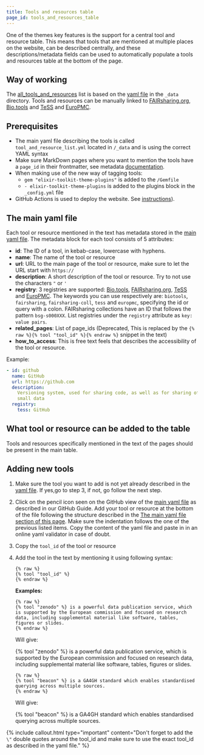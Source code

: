 ```yaml
---
title: Tools and resources table
page_id: tools_and_resources_table
---
```


One of the themes key features is the support for a central tool and resource table. This means that tools that are mentioned at multiple places on the website, can be described centrally, and these descriptions/metadata fields can be used to automatically populate a tools and resources table at the bottom of the page.


## Way of working

The [all_tools_and_resources](all_tools_and_resources) list is based on the [yaml file](https://github.com/ELIXIR-Belgium/elixir-toolkit-theme/blob/main/_data/tool_and_resource_list.yml) in the `_data` directory. Tools and resources can be manually linked to [FAIRsharing.org](https://fairsharing.org/), [Bio.tools](https://bio.tools) and [TeSS](https://tess.elixir-europe.org/) and [EuroPMC](https://europepmc.org/).


## Prerequisites

* The main yaml file describing the tools is called `tool_and_resource_list.yml` located in `/_data` and is using the correct YAML syntax
* Make sure MarkDown pages where you want to mention the tools have a  `page_id` in their frontmatter, see metadata [documentation](page_mechanics).
* When making use of the new way of tagging tools: 
  * `gem "elixir-toolkit-theme-plugins"` is added to the `/Gemfile`
  * `- elixir-toolkit-theme-plugins` is added to the plugins block in the `_config.yml` file
* GitHub Actions is used to deploy the website. See [instructions](https://elixir-belgium.github.io/elixir-toolkit-theme/#deployment)).


## The main yaml file

Each tool or resource mentioned in the text has metadata stored in the [main yaml file](https://github.com/ELIXIR-Belgium/elixir-toolkit-theme/blob/main/_data/tool_and_resource_list.yml). The metadata block for each tool consists of 5 attributes:
- **id**: The ID of a tool, in kebab-case, lowercase with hyphens.
- **name**: The name of the tool or resource
- **url**: URL to the main page of the tool or resource, make sure to let the URL start with `https://`
- **description**: A short description of the tool or resource. Try to not use the characters `"` or `'` 
- **registry**: 3 registries are supported: [Bio.tools](https://bio.tools), [FAIRsharing.org](https://fairsharing.org/), [TeSS](https://tess.elixir-europe.org/) and [EuroPMC](https://europepmc.org/). The keywords you can use respectively are: `biotools`, `fairsharing`, `fairsharing-coll`, `tess` and `europmc`, specifying the id or query with a colon. FAIRsharing collections have an ID that follows the pattern `bsg-s000XXX`. List registries under the `registry` attribute as `key: value pairs`.
- **related_pages**: List of page_ids (Deprecated, This is replaced by the `{% raw %}{% tool "tool_id" %}{% endraw %}` snippet in the text)
- **how_to_access**: This is free text feels that describes the accessibility of the tool or resource.


Example:

```yml
- id: github
  name: GitHub
  url: https://github.com
  description:
    Versioning system, used for sharing code, as well as for sharing of
    small data
  registry:
    tess: GitHub
```


## What tool or resource can be added to the table
Tools and resources specifically mentioned in the text of the pages should be present in the main table. 

## Adding new tools

1. Make sure the tool you want to add is not yet already described in the [yaml file](https://github.com/ELIXIR-Belgium/elixir-toolkit-theme/blob/master/_data/tool_and_resource_list.yml). If yes,go to step 3, if not, go follow the next step.

1. Click on the pencil icon seen on the GitHub view of the [main yaml file](https://github.com/ELIXIR-Belgium/elixir-toolkit-theme/blob/master/_data/tool_and_resource_list.yml) as described in our GitHub Guide. Add your tool or resource at the bottom of the file following the structure described in the [The main yaml file section of this page](#the-main-yaml-file). Make sure the indentation follows the one of the previous listed items. Copy the content of the yaml file and paste in in an online yaml validator in case of doubt.

1. Copy the `tool_id` of the tool or resource

1. Add the tool in the text by mentioning it using following syntax:
    ```
    {% raw %}
    {% tool "tool_id" %}
    {% endraw %}
    ```

    **Examples:**

    ```
    {% raw %}
    {% tool "zenodo" %} is a powerful data publication service, which is supported by the European commission and focused on research data, including supplemental material like software, tables, figures or slides.
    {% endraw %}
    ```
    Will give: 
    
    {% tool "zenodo" %} is a powerful data publication service, which is supported by the European commission and focused on research data, including supplemental material like software, tables, figures or slides.

    ```
    {% raw %}
    {% tool "beacon" %} is a GA4GH standard which enables standardised querying across multiple sources.
    {% endraw %}
    ```
    Will give: 
    
    {% tool "beacon" %} is a GA4GH standard which enables standardised querying across multiple sources.


{% include callout.html type="important" content="Don't forget to add the `\"` double quotes around the tool_id and make sure to use the exact tool_id as described in the yaml file." %}

